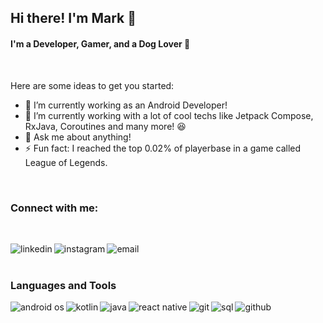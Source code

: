 ## Hi there! I'm Mark 👋

#### I'm a Developer, Gamer, and a Dog Lover 🐾

<br />

Here are some ideas to get you started:

- 🔭 I’m currently working as an Android Developer!
- 🌱 I’m currently working with a lot of cool techs like Jetpack Compose, RxJava, Coroutines and many more! 😆
- 💬 Ask me about anything!
- ⚡ Fun fact: I reached the top 0.02% of playerbase in a game called League of Legends.

<br />

### Connect with me:
<br />

[<img src="https://img.icons8.com/material-outlined/26/000000/linkedin--v1.png" align="left" alt="linkedin"/>][linkedin]
[<img src="https://img.icons8.com/material-outlined/26/000000/instagram-new--v1.png" align="left" alt="instagram" />][instagram]
[<img src="https://img.icons8.com/material/26/000000/gmail--v1.png" align="left" alt="email"/>][email]

<br />
<br />


### Languages and Tools

<img src="https://img.icons8.com/plasticine/27/000000/android-os.png" align="left" alt="android os" title="android os" />

<img src="https://img.icons8.com/color/26/000000/kotlin.png" align="left" alt="kotlin" title="kotlin"/>

<img src="https://img.icons8.com/dusk/26/000000/java-coffee-cup-logo.png" align="left" alt ="java" title="java"/>

<img src="https://img.icons8.com/color/26/000000/react-native.png" align="left" alt="react native" title="react native"/>

<img src="https://img.icons8.com/color/26/000000/git.png" align="left" alt="git" title="git"/>

<img src="https://img.icons8.com/fluent/26/000000/github.png" alt="github" title="github"/>

<img src="https://img.icons8.com/ultraviolet/26/000000/database.png" align="left" alt="sql" title="sql"/>

[linkedin]: https://www.linkedin.com/in/mark-arago/
[instagram]: https://www.instagram.com/mrkarago/
[email]: mailto:markjosepharago@gmail.com
